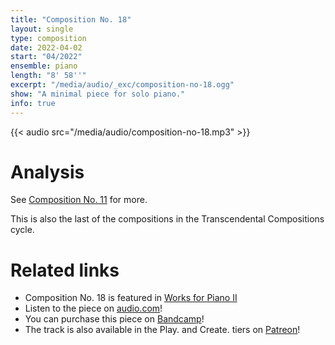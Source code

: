 ```yaml
---
title: "Composition No. 18"
layout: single
type: composition
date: 2022-04-02
start: "04/2022"
ensemble: piano
length: "8' 58''"
excerpt: "/media/audio/_exc/composition-no-18.ogg"
show: "A minimal piece for solo piano."
info: true
---
```


{{< audio src="/media/audio/composition-no-18.mp3" >}}

# Analysis

See [Composition No. 11](/compositions/composition-no.-11) for more.

This is also the last of the compositions in the Transcendental Compositions cycle.

# Related links

- Composition No. 18 is featured in [Works for Piano II](/discography/works-for-piano-ii)
- Listen to the piece on [audio.com](https://audio.com/petr-gersl/audio/composition-no-18)!
- You can purchase this piece on [Bandcamp](https://pgersl.bandcamp.com/track/composition-no-18)!
- The track is also available in the Play. and Create. tiers on [Patreon](https://patreon.com/user?u=98919388)!